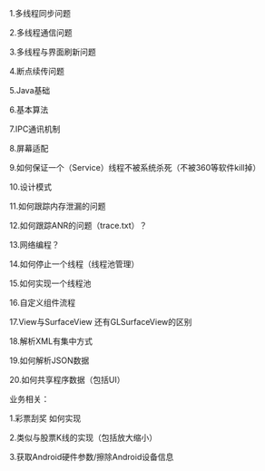 

1.多线程同步问题

2.多线程通信问题

3.多线程与界面刷新问题

4.断点续传问题

5.Java基础

6.基本算法

7.IPC通讯机制

8.屏幕适配

9.如何保证一个（Service）线程不被系统杀死（不被360等软件kill掉）

10.设计模式

11.如何跟踪内存泄漏的问题

12.如何跟踪ANR的问题（trace.txt）？

13.网络编程？

14.如何停止一个线程（线程池管理）

15.如何实现一个线程池

16.自定义组件流程

17.View与SurfaceView 还有GLSurfaceView的区别

18.解析XML有集中方式

19.如何解析JSON数据

20.如何共享程序数据（包括UI）

业务相关：

1.彩票刮奖 如何实现

2.类似与股票K线的实现（包括放大缩小）

3.获取Android硬件参数/擦除Android设备信息
